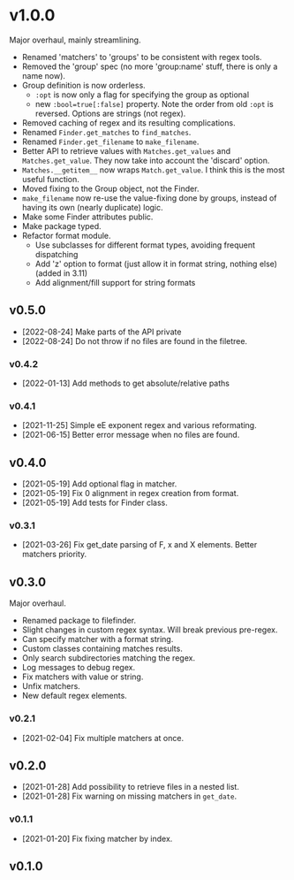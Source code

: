 
# v1.0.0

Major overhaul, mainly streamlining.
- Renamed 'matchers' to 'groups' to be consistent with regex tools.
- Removed the 'group' spec (no more 'group:name' stuff, there is only a name now).
- Group definition is now orderless.
  - `:opt` is now only a flag for specifying the group as optional
  - new `:bool=true[:false]` property. Note the order from old `:opt` is reversed. Options are strings (not regex).
- Removed caching of regex and its resulting complications.
- Renamed `Finder.get_matches` to `find_matches`.
- Renamed `Finder.get_filename` to `make_filename`.
- Better API to retrieve values with `Matches.get_values` and `Matches.get_value`.
  They now take into account the 'discard' option.
- `Matches.__getitem__` now wraps `Match.get_value`. I think this is the most useful function.
- Moved fixing to the Group object, not the Finder.
- `make_filename` now re-use the value-fixing done by groups, instead of having its own (nearly duplicate) logic.
- Make some Finder attributes public.
- Make package typed.
- Refactor format module.
  - Use subclasses for different format types, avoiding frequent dispatching
  - Add 'z' option to format (just allow it in format string, nothing else) (added in 3.11)
  - Add alignment/fill support for string formats

## v0.5.0

- [2022-08-24] Make parts of the API private
- [2022-08-24] Do not throw if no files are found in the filetree.

### v0.4.2

- [2022-01-13] Add methods to get absolute/relative paths

### v0.4.1

- [2021-11-25] Simple eE exponent regex and various reformating.
- [2021-06-15] Better error message when no files are found.

## v0.4.0

- [2021-05-19] Add optional flag in matcher. 
- [2021-05-19] Fix 0 alignment in regex creation from format.
- [2021-05-19] Add tests for Finder class.

### v0.3.1

- [2021-03-26] Fix get_date parsing of F, x and X elements. Better matchers priority.

## v0.3.0

Major overhaul.
- Renamed package to filefinder.
- Slight changes in custom regex syntax. Will break previous pre-regex.
- Can specify matcher with a format string.
- Custom classes containing matches results.
- Only search subdirectories matching the regex.
- Log messages to debug regex.
- Fix matchers with value or string.
- Unfix matchers.
- New default regex elements.


### v0.2.1

- [2021-02-04] Fix multiple matchers at once.

## v0.2.0

- [2021-01-28] Add possibility to retrieve files in a nested list.
- [2021-01-28] Fix warning on missing matchers in `get_date`.

### v0.1.1

- [2021-01-20] Fix fixing matcher by index.

## v0.1.0


